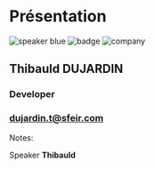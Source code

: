 <!-- .slide: class="speaker-slide blue" -->

# Présentation

![speaker blue](./assets/images/thibauld.jpeg)
![badge](./assets/images/gcp-cloud-architect.png)
![company](./assets/images/logo-SFEIR-blanc.png)

<h2>Thibauld <span>DUJARDIN</span></h2>

### Developer
<!-- .element: class="icon-rule icon-first" -->

### dujardin.t@sfeir.com
<!-- .element: class="icon-mail icon-second" -->

Notes:

Speaker **Thibauld**

